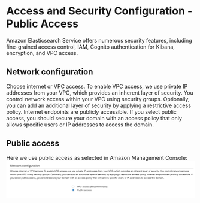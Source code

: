 # Access and Security Configuration - Public Access

Amazon Elasticsearch Service offers numerous security features, including fine-grained access control, IAM, Cognito authentication for Kibana, encryption, and VPC access. 

## Network configuration

Choose internet or VPC access. To enable VPC access, we use private IP addresses from your VPC, which provides an inherent layer of security. You control network access within your VPC using security groups. Optionally, you can add an additional layer of security by applying a restrictive access policy. Internet endpoints are publicly accessible. If you select public access, you should secure your domain with an access policy that only allows specific users or IP addresses to access the domain.

## Public access

Here we use public access as selected in Amazon Management Console:
![Public access](aes_network_configuration_public.png)

